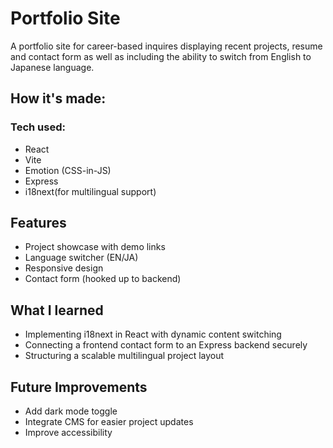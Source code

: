 # Portfolio Site 

A portfolio site for career-based inquires displaying recent projects, resume and contact form as well as including the ability to switch from English to Japanese language.

## How it's made:

### Tech used:
- React
- Vite
- Emotion (CSS-in-JS)
- Express 
- i18next(for multilingual support)

## Features
- Project showcase with demo links
- Language switcher (EN/JA)
- Responsive design
- Contact form (hooked up to backend)

## What I learned
- Implementing i18next in React with dynamic content switching
- Connecting a frontend contact form to an Express backend securely
- Structuring a scalable multilingual project layout

## Future Improvements
- Add dark mode toggle
- Integrate CMS for easier project updates
- Improve accessibility 